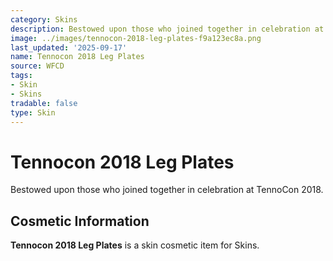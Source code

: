 ```yaml
---
category: Skins
description: Bestowed upon those who joined together in celebration at TennoCon 2018.
image: ../images/tennocon-2018-leg-plates-f9a123ec8a.png
last_updated: '2025-09-17'
name: Tennocon 2018 Leg Plates
source: WFCD
tags:
- Skin
- Skins
tradable: false
type: Skin
---
```


# Tennocon 2018 Leg Plates

Bestowed upon those who joined together in celebration at TennoCon 2018.

## Cosmetic Information

**Tennocon 2018 Leg Plates** is a skin cosmetic item for Skins.

